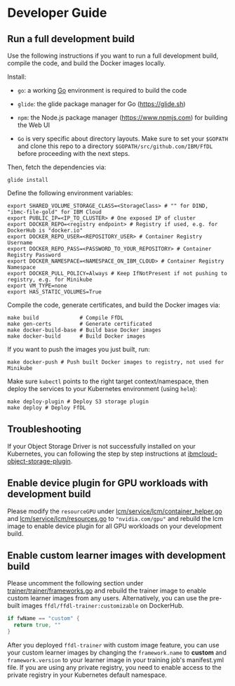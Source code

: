 # Developer Guide

## Run a full development build

Use the following instructions if you want to run a full development build, compile the code, and build the
Docker images locally.

Install:

* `go`: a working [Go](https://golang.org/) environment is required to build the code

* `glide`: the glide package manager for Go (https://glide.sh)

* `npm`: the Node.js package manager (https://www.npmjs.com) for building the Web UI

* `Go` is very specific about directory layouts. Make sure to set your `$GOPATH` and clone this repo to a directory
`$GOPATH/src/github.com/IBM/FfDL` before proceeding with the next steps.

Then, fetch the dependencies via:
```shell
glide install
```

Define the following environment variables:
```shell
export SHARED_VOLUME_STORAGE_CLASS=<StorageClass> # "" for DIND, "ibmc-file-gold" for IBM Cloud
export PUBLIC_IP=<IP_TO_CLUSTER> # One exposed IP of cluster
export DOCKER_REPO=<registry endpoint> # Registry if used, e.g. for DockerHub is "docker.io"
export DOCKER_REPO_USER=<REPOSITORY_USER> # Container Registry Username
export DOCKER_REPO_PASS=<PASSWORD_TO_YOUR_REPOSITORY> # Container Registry Password
export DOCKER_NAMESPACE=<NAMESPACE_ON_IBM_CLOUD> # Container Registry Namespace
export DOCKER_PULL_POLICY=Always # Keep IfNotPresent if not pushing to registry, e.g. for Minikube
export VM_TYPE=none
export HAS_STATIC_VOLUMES=True
```

Compile the code, generate certificates, and build the Docker images via:
```shell
make build             # Compile FfDL
make gen-certs         # Generate certificated
make docker-build-base # Build base Docker images
make docker-build      # Build Docker images
```

If you want to push the images you just built, run:
```shell
make docker-push # Push built Docker images to registry, not used for Minikube
```

Make sure `kubectl` points to the right target context/namespace, then deploy the services to your Kubernetes
environment (using `helm`):
```shell
make deploy-plugin # Deploy S3 storage plugin
make deploy # Deploy FfDL
```

## Troubleshooting
If your Object Storage Driver is not successfully installed on your Kubernetes, you can following the step by step instructions at [ibmcloud-object-storage-plugin](https://github.com/IBM/ibmcloud-object-storage-plugin).

## Enable device plugin for GPU workloads with development build

Please modify the `resourceGPU` under [lcm/service/lcm/container_helper.go](../lcm/service/lcm/container_helper.go#L530) and [lcm/service/lcm/resources.go](../lcm/service/lcm/resources.go#L149) to `"nvidia.com/gpu"` and rebuild the lcm image to enable device plugin for all GPU workloads on your development build.

## Enable custom learner images with development build

Please uncomment the following section under [trainer/trainer/frameworks.go](../trainer/trainer/frameworks.go#L39) and rebuild the trainer image to enable custom learner images from any users. Alternatively, you can use the pre-built images `ffdl/ffdl-trainer:customizable` on DockerHub.

``` go
if fwName == "custom" {
  return true, ""
}
```

After you deployed `ffdl-trainer` with custom image feature, you can use your custom learner images by changing the `framework.name` to **custom** and `framework.version` to your learner image in your training job's manifest.yml file. If you are using any private registry, you need to enable access to the private registry in your Kubernetes default namespace.
